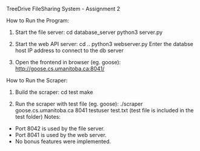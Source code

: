 TreeDrive FileSharing System - Assignment 2

How to Run the Program:

1. Start the file server:
   cd database_server
   python3 server.py

2. Start the web API server:
   cd ..
   python3 webserver.py
   Enter the databse host IP address to connect to the db server

3. Open the frontend in browser (eg. goose):
   http://goose.cs.umanitoba.ca:8041/

How to Run the Scraper:

1. Build the scraper:
   cd test
   make

2. Run the scraper with test file (eg. goose):
   ./scraper goose.cs.umanitoba.ca 8041 testuser test.txt
(test file is included in the test folder)
Notes:
- Port 8042 is used by the file server.
- Port 8041 is used by the web server.
- No bonus features were implemented.

